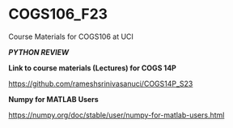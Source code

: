 # COGS106_F23
Course Materials for COGS106 at UCI 

***PYTHON REVIEW*** 

**Link to course materials (Lectures) for COGS 14P** 

https://github.com/rameshsrinivasanuci/COGS14P_S23

**Numpy for MATLAB Users**

https://numpy.org/doc/stable/user/numpy-for-matlab-users.html
